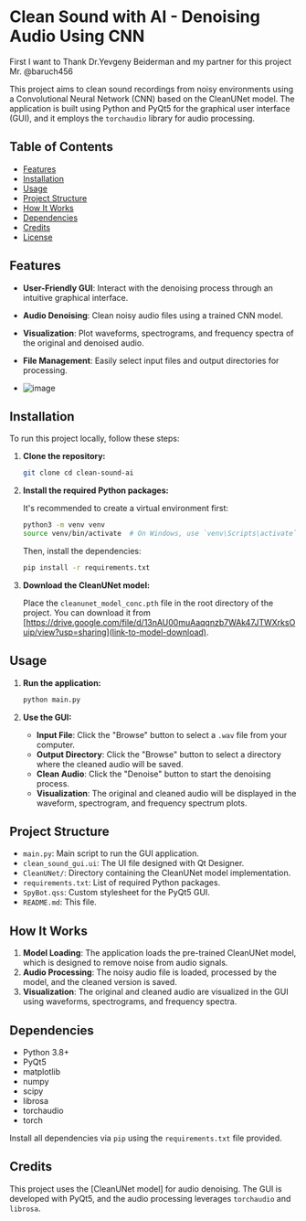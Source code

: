 # Clean Sound with AI - Denoising Audio Using CNN

First I want to Thank Dr.Yevgeny Beiderman and my partner for this project Mr. @baruch456 


This project aims to clean sound recordings from noisy environments using a Convolutional Neural Network (CNN) based on the CleanUNet model. The application is built using Python and PyQt5 for the graphical user interface (GUI), and it employs the `torchaudio` library for audio processing.

## Table of Contents

- [Features](#features)
- [Installation](#installation)
- [Usage](#usage)
- [Project Structure](#project-structure)
- [How It Works](#how-it-works)
- [Dependencies](#dependencies)
- [Credits](#credits)
- [License](#license)

## Features

- **User-Friendly GUI**: Interact with the denoising process through an intuitive graphical interface.
- **Audio Denoising**: Clean noisy audio files using a trained CNN model.
- **Visualization**: Plot waveforms, spectrograms, and frequency spectra of the original and denoised audio.
- **File Management**: Easily select input files and output directories for processing.

- ![image](https://github.com/user-attachments/assets/45b19af8-94bf-4bc0-b040-af71d27898fb)


## Installation

To run this project locally, follow these steps:

1. **Clone the repository:**

   ```bash
   git clone cd clean-sound-ai
   ```

2. **Install the required Python packages:**

   It's recommended to create a virtual environment first:

   ```bash
   python3 -m venv venv
   source venv/bin/activate  # On Windows, use `venv\Scripts\activate`
   ```

   Then, install the dependencies:

   ```bash
   pip install -r requirements.txt
   ```

3. **Download the CleanUNet model:**

   Place the `cleanunet_model_conc.pth` file in the root directory of the project. You can download it from [https://drive.google.com/file/d/13nAU00muAaqqnzb7WAk47JTWXrksOuip/view?usp=sharing](link-to-model-download).

## Usage

1. **Run the application:**

   ```bash
   python main.py
   ```

2. **Use the GUI:**

   - **Input File**: Click the "Browse" button to select a `.wav` file from your computer.
   - **Output Directory**: Click the "Browse" button to select a directory where the cleaned audio will be saved.
   - **Clean Audio**: Click the "Denoise" button to start the denoising process.
   - **Visualization**: The original and cleaned audio will be displayed in the waveform, spectrogram, and frequency spectrum plots.

## Project Structure

- `main.py`: Main script to run the GUI application.
- `clean_sound_gui.ui`: The UI file designed with Qt Designer.
- `CleanUNet/`: Directory containing the CleanUNet model implementation.
- `requirements.txt`: List of required Python packages.
- `SpyBot.qss`: Custom stylesheet for the PyQt5 GUI.
- `README.md`: This file.

## How It Works

1. **Model Loading**: The application loads the pre-trained CleanUNet model, which is designed to remove noise from audio signals.
2. **Audio Processing**: The noisy audio file is loaded, processed by the model, and the cleaned version is saved.
3. **Visualization**: The original and cleaned audio are visualized in the GUI using waveforms, spectrograms, and frequency spectra.




## Dependencies

- Python 3.8+
- PyQt5
- matplotlib
- numpy
- scipy
- librosa
- torchaudio
- torch

Install all dependencies via `pip` using the `requirements.txt` file provided.

## Credits

This project uses the [CleanUNet model] for audio denoising. The GUI is developed with PyQt5, and the audio processing leverages `torchaudio` and `librosa`.



